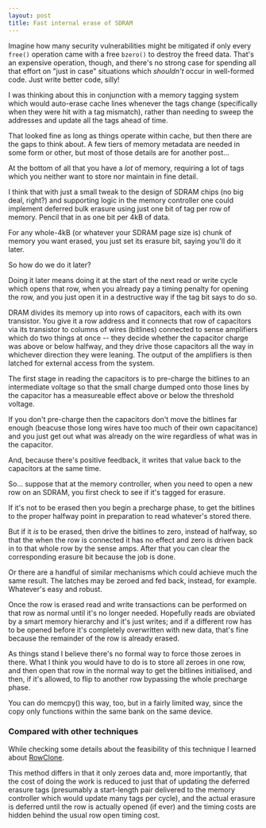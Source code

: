 ```yaml
---
layout: post
title: Fast internal erase of SDRAM
---
```

Imagine how many security vulnerabilities might be mitigated if only
every `free()` operation came with a free `bzero()` to destroy the
freed data.  That's an expensive operation, though, and there's no
strong case for spending all that effort on "just in case" situations
which _shouldn't_ occur in well-formed code.  Just write better code,
silly!

I was thinking about this in conjunction with a memory tagging system
which would auto-erase cache lines whenever the tags change
(specifically when they were hit with a tag mismatch), rather than
needing to sweep the addresses and update all the tags ahead of time.

That looked fine as long as things operate within cache, but then there
are the gaps to think about.  A few tiers of memory metadata are needed
in some form or other, but most of those details are for another post...

At the bottom of all that you have a _lot_ of memory, requiring a lot of
tags which you neither want to store nor maintain in fine detail.

I think that with just a small tweak to the design of SDRAM chips (no
big deal, right?) and supporting logic in the memory controller one
could implement deferred bulk erasure using just one bit of tag per row
of memory.  Pencil that in as one bit per 4kB of data.

For any whole-4kB (or whatever your SDRAM page size is) chunk of memory
you want erased, you just set its erasure bit, saying you'll do it
later.

So how do we do it later?

Doing it later means doing it at the start of the next read or write
cycle which opens that row, when you already pay a timing penalty for
opening the row, and you just open it in a destructive way if the tag
bit says to do so.

DRAM divides its memory up into rows of capacitors, each with its own
transistor.  You give it a row address and it connects that row of
capacitors via its transistor to columns of wires (bitlines) connected
to sense amplifiers which do two things at once -- they decide whether
the capacitor charge was above or below halfway, and they drive those
capacitors all the way in whichever direction they were leaning.  The
output of the amplifiers is then latched for external access from the
system.

The first stage in reading the capacitors is to pre-charge the bitlines
to an intermediate voltage so that the small charge dumped onto those
lines by the capacitor has a measureable effect above or below the
threshold voltage.

If you don't pre-charge then the capacitors don't move the bitlines far
enough (beacuse those long wires have too much of their own capacitance)
and you just get out what was already on the wire regardless of what was
in the capacitor.

And, because there's positive feedback, it writes that value back to the
capacitors at the same time.

So... suppose that at the memory controller, when you need to open a new
row on an SDRAM, you first check to see if it's tagged for erasure.

If it's not to be erased then you begin a precharge phase, to get the
bitlines to the proper halfway point in preparation to read whatever's
stored there.

But if it _is_ to be erased, then drive the bitlines to zero, instead of
halfway, so that the when the row is connected it has no effect and zero
is driven back in to that whole row by the sense amps.  After that you
can clear the corresponding erasure bit because the job is done.

Or there are a handful of similar mechanisms which could achieve much
the same result.  The latches may be zeroed and fed back, instead, for
example.  Whatever's easy and robust.

Once the row is erased read and write transactions can be performed on
that row as normal until it's no longer needed.  Hopefully reads are
obviated by a smart memory hierarchy and it's just writes; and if a
different row has to be opened before it's completely overwritten with
new data, that's fine because the remainder of the row is already
erased.

As things stand I believe there's no formal way to force those zeroes in
there.  What I think you would have to do is to store all zeroes in one
row, and then open that row in the normal way to get the bitlines
initialised, and then, if it's allowed, to flip to another row bypassing
the whole precharge phase.

You can do memcpy() this way, too, but in a fairly limited way, since
the copy only functions within the same bank on the same device.

### Compared with other techniques

While checking some details about the feasibility of this technique I
learned about [RowClone][].

This method differs in that it only zeroes data and, more importantly,
that the cost of doing the work is reduced to just that of updating the
deferred erasure tags (presumably a start-length pair delivered to the
memory controller which would update many tags per cycle), and the
actual erasure is deferred until the row is actually opened (if ever)
and the timing costs are hidden behind the usual row open timing cost.


[RowClone]: <https://people.inf.ethz.ch/omutlu/pub/rowclone_micro13.pdf>
